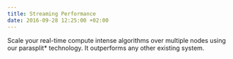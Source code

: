 ```yaml
---
title: Streaming Performance
date: 2016-09-28 12:25:00 +02:00
---
```


Scale your real-time compute intense algorithms over multiple nodes using our parasplit* technology. It outperforms any other existing system.